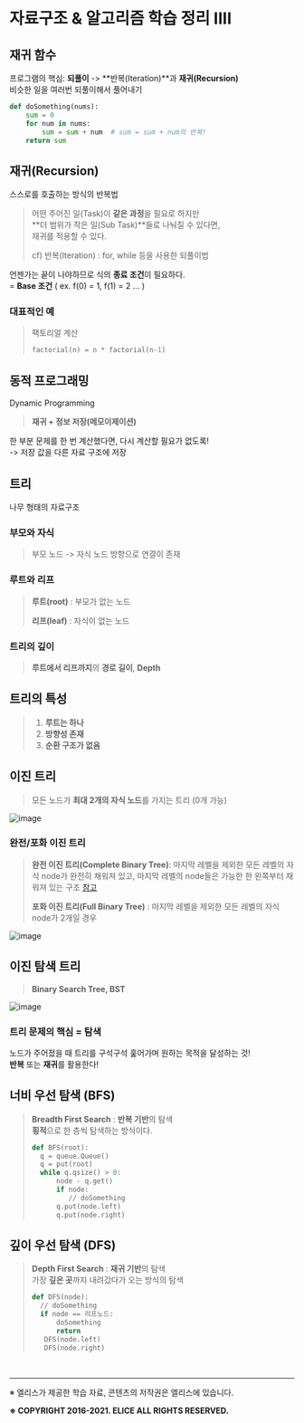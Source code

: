 # **자료구조 & 알고리즘 학습 정리 IIII**

## 재귀 함수

프로그램의 핵심: **되풀이** -> **반복(Iteration)**과 **재귀(Recursion)**<br>비슷한 일을 여러번 되풀이해서 풀어내기

```python
def doSomething(nums):
	sum = 0
	for num in nums:
		sum = sum + num  # sum = sum + num의 반복!
    return sum
```

## 재귀(Recursion)

스스로를 호출하는 방식의 반복법

> 어떤 주어진 일(Task)이 **같은 과정**을 필요로 하지만<br>**더 범위가 작은 일(Sub Task)**들로 나눠질 수 있다면,<br>재귀를 적용할 수 있다.
>
> cf) 반복(Iteration) : for, while 등을 사용한 되풀이법

언젠가는 끝이 나야하므로 식의 **종료 조건**이 필요하다.<br>= **Base 조건** ( ex. f(0) = 1, f(1) = 2 ... )

### 대표적인 예 

> 팩토리얼 계산
>
> ```python
> factorial(n) = n * factorial(n-1)
> ```

## 동적 프로그래밍

Dynamic Programming

> **재귀 + 정보 저장(메모이제이션)**

한 부분 문제를 한 번 계산했다면, 다시 계산할 필요가 없도록!<br>-> 저장 값을 다른 자료 구조에 저장

## 트리

나무 형태의 자료구조

### 부모와 자식

>  부모 노드 -> 자식 노드 방향으로 연결이 존재

### 루트와 리프

>  **루트(root)** : 부모가 없는 노드
>
> **리프(leaf)** : 자식이 없는 노드

### 트리의 깊이

> **루트에서 리프까지**의 **경로 길이**, **Depth**

## 트리의 특성

> 1. **루트는 하나**
> 2. **방향성 존재**
> 3. **순환 구조가 없음**

## 이진 트리

> 모든 노드가 **최대 2개의 자식 노드**를 가지는 트리 (0개 가능)

![image](https://user-images.githubusercontent.com/49539592/110600265-183c1d80-81c7-11eb-9bc5-b40c8341819a.png)

### 완전/포화 이진 트리

> **완전 이진 트리(Complete Binary Tree)**: 마지막 레벨을 제외한 모든 레벨의  자식 node가 완전히 채워져 있고, 마지막 레벨의 node들은 가능한 한 왼쪽부터 채워져 있는 구조 [참고](https://medium.com/@dltkddud4403/%EC%9D%B4%EC%A7%84-%ED%8A%B8%EB%A6%AC%EA%B0%80-%EC%99%84%EC%A0%84-%EC%9D%B4%EC%A7%84-%ED%8A%B8%EB%A6%AC%EC%9D%B8%EC%A7%80-%ED%99%95%EC%9D%B8%ED%95%98%EB%8A%94-%EC%95%8C%EA%B3%A0%EB%A6%AC%EC%A6%98-615ddc78f39c)
>
> **포화 이진 트리(Full Binary Tree)** :  마지막 레벨을 제외한 모든 레벨의 자식 node가 2개일 경우 

![image](https://user-images.githubusercontent.com/49539592/110600340-2d18b100-81c7-11eb-8596-49848c24357b.png)

## 이진 탐색 트리

> **Binary Search Tree, BST**

![image](https://user-images.githubusercontent.com/49539592/110601106-f1cab200-81c7-11eb-8552-c81ebdb91775.png)

### 트리 문제의 핵심 = 탐색

노드가 주어졌을 때 트리를 구석구석 훑어가며 원하는 목적을 달성하는 것!<br>**반복** 또는 **재귀**를 활용한다!

## 너비 우선 탐색 (BFS)

> **Breadth First Search** : **반복 기반**의 탐색<br>**횡적**으로 한 층씩 탐색하는 방식이다.
>
> ```python
> def BFS(root):
> 	q = queue.Queue()
> 	q = put(root)
> 	while q.qsize() > 0:
> 		node - q.get()
> 		if node:
> 		   // doSomething
> 		q.put(node.left)
> 		q.put(node.right)
> ```

## 깊이 우선 탐색 (DFS)

>**Depth First Search** : **재귀 기반**의 탐색<br>가장 **깊은 곳**까지 내려갔다가 오는 방식의 탐색
>
>```python
>def DFS(node):
>	// doSomething
>	if node == 리프노드:
>		doSomething
>		return
>    DFS(node.left)
>    DFS(node.right)
>```

<br/>

---

※ 엘리스가 제공한 학습 자료, 콘텐츠의 저작권은 엘리스에 있습니다. <br>

**※ COPYRIGHT 2016-2021. ELICE ALL RIGHTS RESERVED.**